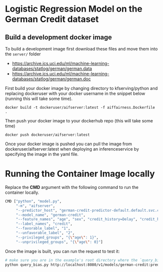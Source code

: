 # Logistic Regression Model on the German Credit dataset

## Build a development docker image

To build a development image first download these files and move them into the `server/` folder
- https://archive.ics.uci.edu/ml/machine-learning-databases/statlog/german/german.data
- https://archive.ics.uci.edu/ml/machine-learning-databases/statlog/german/german.doc

First build your docker image by changing directory to kfserving/python and replacing dockeruser with your docker username in the snippet below (running this will take some time).

```
docker build -t dockeruser/aifserver:latest -f aiffairness.Dockerfile .
```

Then push your docker image to your dockerhub repo (this will take some time)

```
docker push dockeruser/aifserver:latest
```

Once your docker image is pushed you can pull the image from dockeruser/aifserver:latest when deploying an inferenceservice by specifying the image in the yaml file.


# Running the Container Image locally

Replace the **CMD** argument with the following command to run the container locally.

```bash
CMD ["python", "model.py",
     "-m", "aifserver",
     "--predictor_host", "german-credit-predictor-default.default.svc.cluster.local",
     "--model_name", "german-credit",
     "--feature_names", "age", "sex", "credit_history=Delay", "credit_history=None/Paid", "credit_history=Other", "savings=500+", "savings=<500", "savings=Unknown/None", "employment=1-4 years", "employment=4+ years", "employment=unemployed",
     "--label_names", "credit",
     "--favorable_label", "1",
     "--unfavorable_label", "2",
     "--privileged_groups", "{\"age\": 1}",
     "--unprivileged_groups", "{\"age\": 0}"]
```

Once the image is built, you can run the request to test it:

```bash
# make sure you are in the example's root directory where the `query_bias.py` script and the `input.json` file are located.
python query_bias.py http://localhost:8080/v1/models/german-credit:predict input.json
```